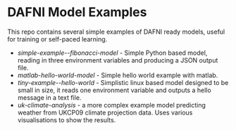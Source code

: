 # DAFNI Model Examples

This repo contains several simple examples of DAFNI ready models, useful for
training or self-paced learning.

 - _simple-example--fibonacci-model_ - Simple Python based model, reading in
   three environment variables and producing a JSON output file.
 - _matlab-hello-world-model_ - Simple hello world example with matlab.
 - _tiny-example--hello-world_ - Simplistic linux based model designed to be
   small in size, it reads one environment variable and outputs a hello message
   in a text file.
 - _uk-climate-analysis_ - a more complex example model predicting weather from
   UKCP09 climate projection data. Uses various visualisations to show the
   results.
